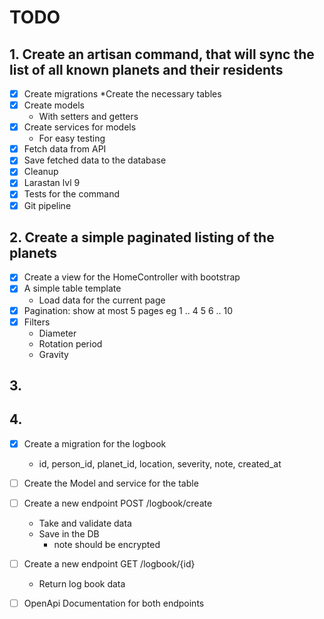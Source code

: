 # TODO

## 1. Create an artisan command, that will sync the list of all known planets and their residents
 * [x] Create migrations
   *Create the necessary tables
 * [x] Create models
   * With setters and getters
 * [x] Create services for models
   * For easy testing
 * [x] Fetch data from API
 * [x] Save fetched data to the database
 * [x] Cleanup
 * [x] Larastan lvl 9
 * [x] Tests for the command
 * [x] Git pipeline

## 2. Create a simple paginated listing of the planets
 * [x] Create a view for the HomeController with bootstrap
 * [x] A simple table template
   * Load data for the current page
 * [x] Pagination: show at most 5 pages eg 1 .. 4 5 6 .. 10
 * [x] Filters
   * Diameter
   * Rotation period
   * Gravity

## 3. 

## 4. 
 * [x] Create a migration for the logbook
   * id, person_id, planet_id, location, severity, note, created_at
 * [ ] Create the Model and service for the table
 * [ ] Create a new endpoint POST /logbook/create
   * Take and validate data
   * Save in the DB
     * note should be encrypted
 * [ ] Create a new endpoint GET /logbook/{id}
   * Return log book data
 * [ ] OpenApi Documentation for both endpoints

